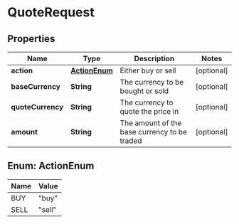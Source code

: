 
# QuoteRequest

## Properties
Name | Type | Description | Notes
------------ | ------------- | ------------- | -------------
**action** | [**ActionEnum**](#ActionEnum) | Either buy or sell |  [optional]
**baseCurrency** | **String** | The currency to be bought or sold |  [optional]
**quoteCurrency** | **String** | The currency to quote the price in |  [optional]
**amount** | **String** | The amount of the base currency to be traded |  [optional]


<a name="ActionEnum"></a>
## Enum: ActionEnum
Name | Value
---- | -----
BUY | &quot;buy&quot;
SELL | &quot;sell&quot;



